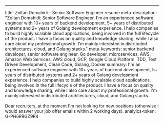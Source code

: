 ---
title: Zoltan Domahidi - Senior Software Engineer resume
meta-description: "Zoltan Domahidi: Senior Software Engineer. I'm an experienced software engineer with 10+ years of backend development, 5+ years of distributed systems and 2+ years of Golang development experience. I help companies to build highly scalable cloud applications, being involved in the full lifecycle of the product. 
I have a focus on quality and knowledge sharing, while I also care about my professional growth. I'm mainly interested in distributed architectures, cloud, and Golang stacks."
meta-keywords: senior backend developer, senior software engineer, Go developer, microservices, AWS, Amazon Web Services, AWS cloud, GCP, Google Cloud Platform, TDD, Test Driven Development, Clean Code, Golang, Docker
summary: I'm an experienced software engineer with 10+ years of backend development, 5+ years of distributed systems and 2+ years of Golang development experience. I help companies to build highly scalable cloud applications, being involved in the full lifecycle of the product. I have a focus on quality and knowledge sharing, while I also care about my professional growth. I'm mainly interested in distributed architectures, cloud, and Golang stacks. <span class=no-print><br/><br/>Dear recruiters, at the moment I'm not looking for new positions (otherwise I would answer your job offer emails within 2 working days).</span>
analyics-token: G-PH6RRGZ9R4
